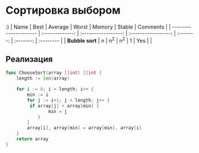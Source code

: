 # Сортировка выбором

:)
| Name                  | Best            | Average             | Worst               | Memory    | Stable    | Comments  |
| --------------------- | :-------------: | :-----------------: | :-----------------: | :-------: | :-------: | :-------- |
| **Bubble sort**       | n               | n<sup>2</sup>       | n<sup>2</sup>       | 1         | Yes       |           |

## Реализация

```go
func ChooseSort(array []int) []int {
	length := len(array)

	for i := 0; i < length; i++ {
		min := i
		for j := i+1; j < length; j++ {
		 if array[j] < array[min] {
				min = j
			}
		}
		array[i], array[min] = array[min], array[i]
	}
	return array
}
```